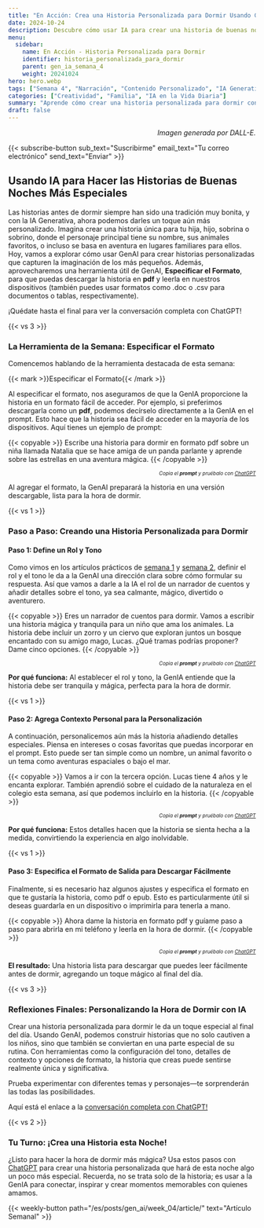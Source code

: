```yaml
---
title: "En Acción: Crea una Historia Personalizada para Dormir Usando GenAI"  
date: 2024-10-24  
description: Descubre cómo usar IA para crear una historia de buenas noches personalizada para los intereses de tu hijo, usando herramientas de GenAI para el tono, la personalización y formatos descargables.  
menu:  
  sidebar:  
    name: En Acción - Historia Personalizada para Dormir  
    identifier: historia_personalizada_para_dormir  
    parent: gen_ia_semana_4  
    weight: 20241024  
hero: hero.webp  
tags: ["Semana 4", "Narración", "Contenido Personalizado", "IA Generativa", "Familia"]  
categories: ["Creatividad", "Familia", "IA en la Vida Diaria"]  
summary: "Aprende cómo crear una historia personalizada para dormir con IA, incluyendo los personajes favoritos de tu hijo y un formato descargable para facilitar la lectura."  
draft: false  
---
```


<p style="text-align: right;">  
<em>Imagen generada por DALL-E.</em>  
</p>


{{< subscribe-button sub_text="Suscribirme" email_text="Tu correo electrónico" send_text="Enviar" >}}


## Usando IA para Hacer las Historias de Buenas Noches Más Especiales


Las historias antes de dormir siempre han sido una tradición muy bonita, y con la IA Generativa, ahora podemos darles un toque aún más personalizado. Imagina crear una historia única para tu hija, hijo, sobrina o sobrino, donde el personaje principal tiene su nombre, sus animales favoritos, o incluso se basa en aventura en lugares familiares para ellos. Hoy, vamos a explorar cómo usar GenAI para crear historias personalizadas que capturen la imaginación de los más pequeños. Además, aprovecharemos una herramienta útil de GenAI, **Especificar el Formato**, para que puedas descargar la historia en **pdf** y leerla en nuestros dispositivos (también puedes usar formatos como .doc o .csv para documentos o tablas, respectivamente).

¡Quédate hasta el final para ver la conversación completa con ChatGPT!


{{< vs 3 >}}


### La Herramienta de la Semana: Especificar el Formato

Comencemos hablando de la herramienta destacada de esta semana:


{{< mark >}}Especificar el Formato{{< /mark >}}


Al especificar el formato, nos aseguramos de que la GenIA proporcione la historia en un formato fácil de acceder. Por ejemplo, si preferimos descargarla como un **pdf**, podemos decírselo directamente a la GenIA en el prompt. Esto hace que la historia sea fácil de acceder en la mayoría de los dispositivos. Aquí tienes un ejemplo de prompt:


{{< copyable >}}
Escribe una historia para dormir en formato pdf sobre un niña llamada Natalia que se hace amiga de un panda parlante y aprende sobre las estrellas en una aventura mágica.
{{< /copyable >}}


<p style="text-align: right; font-size: 10px;">  
<em>Copia el <b>prompt</b> y pruébalo con <a href="https://chatgpt.com">ChatGPT</a></em>  
</p>

Al agregar el formato, la GenAI preparará la historia en una versión descargable, lista para la hora de dormir.


{{< vs 1 >}}


### Paso a Paso: Creando una Historia Personalizada para Dormir

#### Paso 1: **Define un Rol y Tono**

Como vimos en los artículos prácticos de [semana 1](/es/posts/gen_ai/week_01/tutorial/) y [semana 2](/es/posts/gen_ai/week_02/tutorial/), definir el rol y el tono le da a la GenAI una dirección clara sobre cómo formular su respuesta. Así que vamos a darle a la IA el rol de un narrador de cuentos y añadir detalles sobre el tono, ya sea calmante, mágico, divertido o aventurero.


{{< copyable >}}
Eres un narrador de cuentos para dormir. Vamos a escribir una historia mágica y tranquila para un niño que ama los animales. La historia debe incluir un zorro y un ciervo que exploran juntos un bosque encantado con su amigo mago, Lucas. ¿Qué tramas podrías proponer? Dame cinco opciones.
{{< /copyable >}}


<p style="text-align: right; font-size: 10px;">  
<em>Copia el <b>prompt</b> y pruébalo con <a href="https://chatgpt.com">ChatGPT</a></em>  
</p>

**Por qué funciona:** Al establecer el rol y tono, la GenIA entiende que la historia debe ser tranquila y mágica, perfecta para la hora de dormir.


{{< vs 1 >}}


#### Paso 2: **Agrega Contexto Personal para la Personalización**

A continuación, personalicemos aún más la historia añadiendo detalles especiales. Piensa en intereses o cosas favoritas que puedas incorporar en el prompt. Esto puede ser tan simple como un nombre, un animal favorito o un tema como aventuras espaciales o bajo el mar.


{{< copyable >}}
Vamos a ir con la tercera opción. Lucas tiene 4 años y le encanta explorar. También aprendió sobre el cuidado de la naturaleza en el colegio esta semana, así que podemos incluirlo en la historia.
{{< /copyable >}}


<p style="text-align: right; font-size: 10px;">  
<em>Copia el <b>prompt</b> y pruébalo con <a href="https://chatgpt.com">ChatGPT</a></em>  
</p>

**Por qué funciona:** Estos detalles hacen que la historia se sienta hecha a la medida, convirtiendo la experiencia en algo inolvidable.


{{< vs 1 >}}


#### Paso 3: **Especifica el Formato de Salida para Descargar Fácilmente**

Finalmente, si es necesario haz algunos ajustes y especifica el formato en que te gustaría la historia, como pdf o epub. Esto es particularmente útil si deseas guardarla en un dispositivo o imprimirla para tenerla a mano.


{{< copyable >}}
Ahora dame la historia en formato pdf y guíame paso a paso para abrirla en mi teléfono y leerla en la hora de dormir.
{{< /copyable >}}


<p style="text-align: right; font-size: 10px;">  
<em>Copia el <b>prompt</b> y pruébalo con <a href="https://chatgpt.com">ChatGPT</a></em>  
</p>

**El resultado:** Una historia lista para descargar que puedes leer fácilmente antes de dormir, agregando un toque mágico al final del día.


{{< vs 3 >}}


### Reflexiones Finales: Personalizando la Hora de Dormir con IA

Crear una historia personalizada para dormir le da un toque especial al final del día. Usando GenAI, podemos construir historias que no solo cautiven a los niños, sino que también se conviertan en una parte especial de su rutina. Con herramientas como la configuración del tono, detalles de contexto y opciones de formato, la historia que creas puede sentirse realmente única y significativa.

Prueba experimentar con diferentes temas y personajes—te sorprenderán las todas las posibilidades.

Aquí está el enlace a la [conversación completa con ChatGPT!](https://chatgpt.com/share/671c56fb-ac00-8003-a958-38e26447bab1)


{{< vs 2 >}}


### Tu Turno: ¡Crea una Historia esta Noche!

¿Listo para hacer la hora de dormir más mágica? Usa estos pasos con [ChatGPT](https://chatgpt.com) para crear una historia personalizada que hará de esta noche algo un poco más especial. Recuerda, no se trata solo de la historia; es usar a la GenIA para conectar, inspirar y crear momentos memorables con quienes amamos.

{{< weekly-button path="/es/posts/gen_ai/week_04/article/" text="Artículo Semanal" >}}